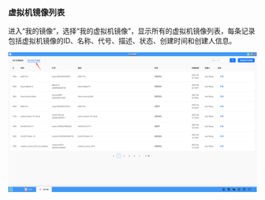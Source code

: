 ### 虚拟机镜像列表
进入“我的镜像”，选择“我的虚拟机镜像”，显示所有的虚拟机镜像列表，每条记录包括虚拟机镜像的ID、名称、代号、描述、状态、创建时间和创建人信息。

![alt text](./myimage02.png)